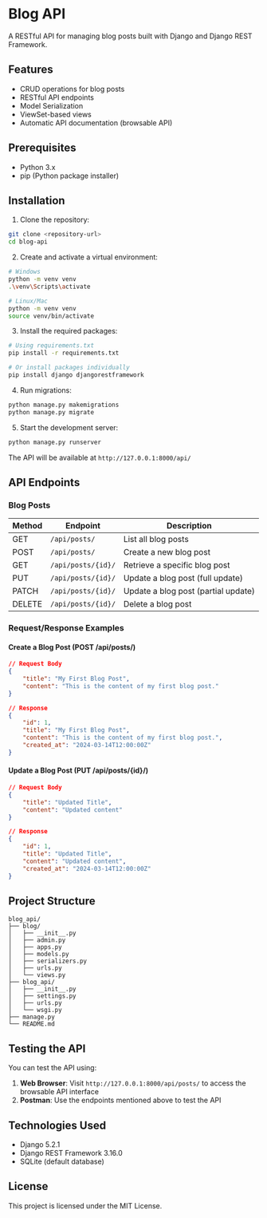 # Blog API

A RESTful API for managing blog posts built with Django and Django REST Framework.

## Features

- CRUD operations for blog posts
- RESTful API endpoints
- Model Serialization
- ViewSet-based views
- Automatic API documentation (browsable API)

## Prerequisites

- Python 3.x
- pip (Python package installer)

## Installation

1. Clone the repository:
```bash
git clone <repository-url>
cd blog-api
```

2. Create and activate a virtual environment:
```bash
# Windows
python -m venv venv
.\venv\Scripts\activate

# Linux/Mac
python -m venv venv
source venv/bin/activate
```

3. Install the required packages:
```bash
# Using requirements.txt
pip install -r requirements.txt

# Or install packages individually
pip install django djangorestframework
```

4. Run migrations:
```bash
python manage.py makemigrations
python manage.py migrate
```

5. Start the development server:
```bash
python manage.py runserver
```

The API will be available at `http://127.0.0.1:8000/api/`

## API Endpoints

### Blog Posts

| Method | Endpoint | Description |
|--------|----------|-------------|
| GET    | `/api/posts/` | List all blog posts |
| POST   | `/api/posts/` | Create a new blog post |
| GET    | `/api/posts/{id}/` | Retrieve a specific blog post |
| PUT    | `/api/posts/{id}/` | Update a blog post (full update) |
| PATCH  | `/api/posts/{id}/` | Update a blog post (partial update) |
| DELETE | `/api/posts/{id}/` | Delete a blog post |

### Request/Response Examples

#### Create a Blog Post (POST /api/posts/)
```json
// Request Body
{
    "title": "My First Blog Post",
    "content": "This is the content of my first blog post."
}

// Response
{
    "id": 1,
    "title": "My First Blog Post",
    "content": "This is the content of my first blog post.",
    "created_at": "2024-03-14T12:00:00Z"
}
```

#### Update a Blog Post (PUT /api/posts/{id}/)
```json
// Request Body
{
    "title": "Updated Title",
    "content": "Updated content"
}

// Response
{
    "id": 1,
    "title": "Updated Title",
    "content": "Updated content",
    "created_at": "2024-03-14T12:00:00Z"
}
```

## Project Structure

```
blog_api/
├── blog/
│   ├── __init__.py
│   ├── admin.py
│   ├── apps.py
│   ├── models.py
│   ├── serializers.py
│   ├── urls.py
│   └── views.py
├── blog_api/
│   ├── __init__.py
│   ├── settings.py
│   ├── urls.py
│   └── wsgi.py
├── manage.py
└── README.md
```

## Testing the API

You can test the API using:

1. **Web Browser**: Visit `http://127.0.0.1:8000/api/posts/` to access the browsable API interface
2. **Postman**: Use the endpoints mentioned above to test the API

## Technologies Used

- Django 5.2.1
- Django REST Framework 3.16.0
- SQLite (default database)

## License

This project is licensed under the MIT License. 